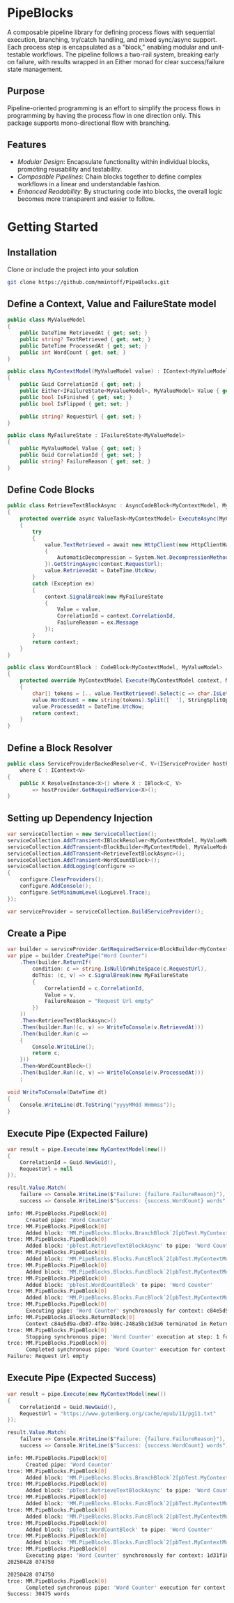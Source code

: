 # PipeBlocks
A composable pipeline library for defining process flows with sequential execution, branching, try/catch handling, and mixed sync/async support. Each process step is encapsulated as a "block," enabling modular and unit-testable workflows. The pipeline follows a two-rail system, breaking early on failure, with results wrapped in an Either monad for clear success/failure state management.

## Purpose
Pipeline-oriented programming is an effort to simplify the process flows in programming by having the process flow in one direction only. This package supports mono-directional flow with branching.

## Features
- *Modular Design*: Encapsulate functionality within individual blocks, promoting reusability and testability.
- *Composable Pipelines*: Chain blocks together to define complex workflows in a linear and understandable fashion.
- *Enhanced Readability*: By structuring code into blocks, the overall logic becomes more transparent and easier to follow.

# Getting Started

## Installation
Clone or include the project into your solution
```bash
git clone https://github.com/mmintoff/PipeBlocks.git
```

## Define a Context, Value and FailureState model
```C#
public class MyValueModel
{
    public DateTime RetrievedAt { get; set; }
    public string? TextRetrieved { get; set; }
    public DateTime ProcessedAt { get; set; }
    public int WordCount { get; set; }
}

public class MyContextModel(MyValueModel value) : IContext<MyValueModel>
{
    public Guid CorrelationId { get; set; }
    public Either<IFailureState<MyValueModel>, MyValueModel> Value { get; set; } = value;
    public bool IsFinished { get; set; }
    public bool IsFlipped { get; set; }

    public string? RequestUrl { get; set; }
}

public class MyFailureState : IFailureState<MyValueModel>
{
    public MyValueModel Value { get; set; }
    public Guid CorrelationId { get; set; }
    public string? FailureReason { get; set; }
}
```

## Define Code Blocks
```C#
public class RetrieveTextBlockAsync : AsyncCodeBlock<MyContextModel, MyValueModel>
{
    protected override async ValueTask<MyContextModel> ExecuteAsync(MyContextModel context, MyValueModel value)
    {
        try
        {
            value.TextRetrieved = await new HttpClient(new HttpClientHandler
            {
                AutomaticDecompression = System.Net.DecompressionMethods.GZip
            }).GetStringAsync(context.RequestUrl);
            value.RetrievedAt = DateTime.UtcNow;
        }
        catch (Exception ex)
        {
            context.SignalBreak(new MyFailureState
            {
                Value = value,
                CorrelationId = context.CorrelationId,
                FailureReason = ex.Message
            });
        }
        return context;
    }
}

public class WordCountBlock : CodeBlock<MyContextModel, MyValueModel>
{
    protected override MyContextModel Execute(MyContextModel context, MyValueModel value)
    {
        char[] tokens = [.. value.TextRetrieved!.Select(c => char.IsLetter(c) ? c : ' ')];
        value.WordCount = new string(tokens).Split([' '], StringSplitOptions.RemoveEmptyEntries).Length;
        value.ProcessedAt = DateTime.UtcNow;
        return context;
    }
}
```

## Define a Block Resolver
```C#
public class ServiceProviderBackedResolver<C, V>(IServiceProvider hostProvider) : IBlockResolver<C, V>
    where C : IContext<V>
{
    public X ResolveInstance<X>() where X : IBlock<C, V>
        => hostProvider.GetRequiredService<X>();
}
```

## Setting up Dependency Injection
```C#
var serviceCollection = new ServiceCollection();
serviceCollection.AddTransient<IBlockResolver<MyContextModel, MyValueModel>, ServiceProviderBackedResolver<MyContextModel, MyValueModel>>();
serviceCollection.AddTransient<BlockBuilder<MyContextModel, MyValueModel>>();
serviceCollection.AddTransient<RetrieveTextBlockAsync>();
serviceCollection.AddTransient<WordCountBlock>();
serviceCollection.AddLogging(configure =>
{
    configure.ClearProviders();
    configure.AddConsole();
    configure.SetMinimumLevel(LogLevel.Trace);
});

var serviceProvider = serviceCollection.BuildServiceProvider();
```

## Create a Pipe
```C#
var builder = serviceProvider.GetRequiredService<BlockBuilder<MyContextModel, MyValueModel>>();
var pipe = builder.CreatePipe("Word Counter")
    .Then(builder.ReturnIf(
        condition: c => string.IsNullOrWhiteSpace(c.RequestUrl),
        doThis: (c, v) => c.SignalBreak(new MyFailureState
        {
            CorrelationId = c.CorrelationId,
            Value = v,
            FailureReason = "Request Url empty"
        })
    ))
    .Then<RetrieveTextBlockAsync>()
    .Then(builder.Run((c, v) => WriteToConsole(v.RetrievedAt)))
    .Then(builder.Run(c =>
    {
        Console.WriteLine();
        return c;
    }))
    .Then<WordCountBlock>()
    .Then(builder.Run((c, v) => WriteToConsole(v.ProcessedAt)))
    ;
	
void WriteToConsole(DateTime dt)
{
    Console.WriteLine(dt.ToString("yyyyMMdd HHmmss"));
}
```

## Execute Pipe (Expected Failure)
```C#
var result = pipe.Execute(new MyContextModel(new())
{
    CorrelationId = Guid.NewGuid(),
    RequestUrl = null
});

result.Value.Match(
    failure => Console.WriteLine($"Failure: {failure.FailureReason}"),
    success => Console.WriteLine($"Success: {success.WordCount} words"));
```

```bash
info: MM.PipeBlocks.PipeBlock[0]
      Created pipe: 'Word Counter'
trce: MM.PipeBlocks.PipeBlock[0]
      Added block: 'MM.PipeBlocks.Blocks.BranchBlock`2[pbTest.MyContextModel,pbTest.MyValueModel]' to pipe: 'Word Counter'
trce: MM.PipeBlocks.PipeBlock[0]
      Added block: 'pbTest.RetrieveTextBlockAsync' to pipe: 'Word Counter'
trce: MM.PipeBlocks.PipeBlock[0]
      Added block: 'MM.PipeBlocks.Blocks.FuncBlock`2[pbTest.MyContextModel,pbTest.MyValueModel] (Method: Program+<>c.<<Main>$>b__0_3)' to pipe: 'Word Counter'
trce: MM.PipeBlocks.PipeBlock[0]
      Added block: 'MM.PipeBlocks.Blocks.FuncBlock`2[pbTest.MyContextModel,pbTest.MyValueModel] (Method: Program+<>c.<<Main>$>b__0_4)' to pipe: 'Word Counter'
trce: MM.PipeBlocks.PipeBlock[0]
      Added block: 'pbTest.WordCountBlock' to pipe: 'Word Counter'
trce: MM.PipeBlocks.PipeBlock[0]
      Added block: 'MM.PipeBlocks.Blocks.FuncBlock`2[pbTest.MyContextModel,pbTest.MyValueModel] (Method: Program+<>c.<<Main>$>b__0_5)' to pipe: 'Word Counter'
trce: MM.PipeBlocks.PipeBlock[0]
      Executing pipe: 'Word Counter' synchronously for context: c84e5d9a-db87-4f8e-b98c-248a5bc1d3a6
info: MM.PipeBlocks.Blocks.ReturnBlock[0]
      Context c84e5d9a-db87-4f8e-b98c-248a5bc1d3a6 terminated in Return Block
trce: MM.PipeBlocks.PipeBlock[0]
      Stopping synchronous pipe: 'Word Counter' execution at step: 1 for context: c84e5d9a-db87-4f8e-b98c-248a5bc1d3a6
trce: MM.PipeBlocks.PipeBlock[0]
      Completed synchronous pipe: 'Word Counter' execution for context: c84e5d9a-db87-4f8e-b98c-248a5bc1d3a6
Failure: Request Url empty
```

## Execute Pipe (Expected Success)
```C#
var result = pipe.Execute(new MyContextModel(new())
{
    CorrelationId = Guid.NewGuid(),
    RequestUrl = "https://www.gutenberg.org/cache/epub/11/pg11.txt"
});

result.Value.Match(
    failure => Console.WriteLine($"Failure: {failure.FailureReason}"),
    success => Console.WriteLine($"Success: {success.WordCount} words"));
```

```bash
info: MM.PipeBlocks.PipeBlock[0]
      Created pipe: 'Word Counter'
trce: MM.PipeBlocks.PipeBlock[0]
      Added block: 'MM.PipeBlocks.Blocks.BranchBlock`2[pbTest.MyContextModel,pbTest.MyValueModel]' to pipe: 'Word Counter'
trce: MM.PipeBlocks.PipeBlock[0]
      Added block: 'pbTest.RetrieveTextBlockAsync' to pipe: 'Word Counter'
trce: MM.PipeBlocks.PipeBlock[0]
      Added block: 'MM.PipeBlocks.Blocks.FuncBlock`2[pbTest.MyContextModel,pbTest.MyValueModel] (Method: Program+<>c.<<Main>$>b__0_3)' to pipe: 'Word Counter'
trce: MM.PipeBlocks.PipeBlock[0]
      Added block: 'MM.PipeBlocks.Blocks.FuncBlock`2[pbTest.MyContextModel,pbTest.MyValueModel] (Method: Program+<>c.<<Main>$>b__0_4)' to pipe: 'Word Counter'
trce: MM.PipeBlocks.PipeBlock[0]
      Added block: 'pbTest.WordCountBlock' to pipe: 'Word Counter'
trce: MM.PipeBlocks.PipeBlock[0]
      Added block: 'MM.PipeBlocks.Blocks.FuncBlock`2[pbTest.MyContextModel,pbTest.MyValueModel] (Method: Program+<>c.<<Main>$>b__0_5)' to pipe: 'Word Counter'
trce: MM.PipeBlocks.PipeBlock[0]
      Executing pipe: 'Word Counter' synchronously for context: 1d31f160-bad4-4553-b3b3-a7358ba3f775
20250428 074750

20250428 074750
trce: MM.PipeBlocks.PipeBlock[0]
      Completed synchronous pipe: 'Word Counter' execution for context: 1d31f160-bad4-4553-b3b3-a7358ba3f775
Success: 30475 words
```